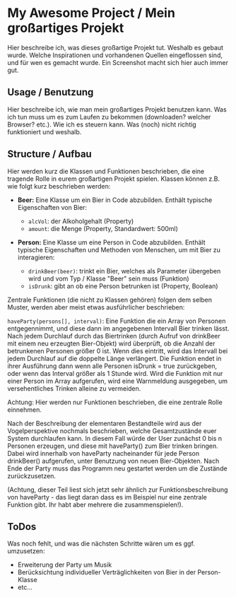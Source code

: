 # My Awesome Project / Mein großartiges Projekt

Hier beschreibe ich, was dieses großartige Projekt tut. Weshalb es gebaut wurde. Welche Inspirationen und vorhandenen Quellen eingeflossen sind, und für wen es gemacht wurde. Ein Screenshot macht sich hier auch immer gut.

## Usage / Benutzung

Hier beschreibe ich, wie man mein großartiges Projekt benutzen kann. Was ich tun muss um es zum Laufen zu bekommen (downloaden? welcher Browser? etc.). Wie ich es steuern kann. Was (noch) nicht richtig funktioniert und weshalb.

## Structure / Aufbau

Hier werden kurz die Klassen und Funktionen beschrieben, die eine tragende Rolle in eurem großartigen Projekt spielen. 
Klassen können z.B. wie folgt kurz beschrieben werden:

* **Beer:** Eine Klasse um ein Bier in Code abzubilden. Enthält typische Eigenschaften von Bier:
  * `alcVol`: der Alkoholgehalt (Property)
  * `amount`: die Menge (Property, Standardwert: 500ml)

* **Person:** Eine Klasse um eine Person in Code abzubilden. Enthält typische Eigenschaften und Methoden von Menschen, um mit Bier zu interagieren:
  * `drinkBeer(beer)`: trinkt ein Bier, welches als Parameter übergeben wird und vom Typ / Klasse "Beer" sein muss (Funktion)
  * `isDrunk`: gibt an ob eine Person betrunken ist (Property, Boolean)

Zentrale Funktionen (die nicht zu Klassen gehören) folgen dem selben Muster, werden aber meist etwas ausführlicher beschrieben:

`haveParty(persons[], interval)`: Eine Funktion die ein Array von Personen entgegennimmt, und diese dann im angegebenen Intervall Bier trinken lässt. Nach jedem Durchlauf durch das Biertrinken (durch Aufruf von drinkBeer mit einem neu erzeugten Bier-Objekt) wird überprüft, ob die Anzahl der betrunkenen Personen größer 0 ist. Wenn dies eintritt, wird das Intervall bei jedem Durchlauf auf die doppelte Länge verlängert. Die Funktion endet in ihrer Ausführung dann wenn alle Personen isDrunk = true zurückgeben, oder wenn das Interval größer als 1 Stunde wird. Wird die Funktion mit nur einer Person im Array aufgerufen, wird eine Warnmeldung ausgegeben, um versehentliches Trinken alleine zu vermeiden. 

Achtung: Hier werden nur Funktionen beschrieben, die eine zentrale Rolle einnehmen.

Nach der Beschreibung der elementaren Bestandteile wird aus der Vogelperspektive nochmals beschrieben, welche Gesamtzustände euer System durchlaufen kann. In diesem Fall würde der User zunächst 0 bis n Personen erzeugen, und diese mit haveParty() zum Bier trinken bringen.  Dabei wird innerhalb von haveParty nacheinander für jede Person drinkBeer() aufgerufen, unter Benutzung von neuen Bier-Objekten. Nach Ende der Party muss das Programm neu gestartet werden um die Zustände zurückzusetzen.

(Achtung, dieser Teil liest sich jetzt sehr ähnlich zur Funktionsbeschreibung von haveParty - das liegt daran dass es im Beispiel nur eine zentrale Funktion gibt. Ihr habt aber mehrere die zusammenspielen!).

## ToDos

Was noch fehlt, und was die nächsten Schritte wären um es ggf. umzusetzen:
* Erweiterung der Party um Musik
* Berücksichtung individueller Verträglichkeiten von Bier in der Person-Klasse
* etc...

